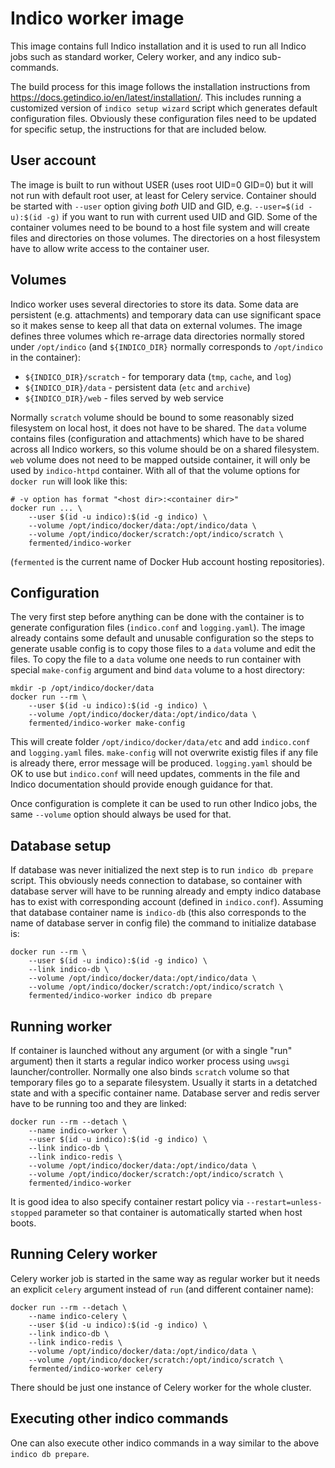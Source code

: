 Indico worker image
===================

This image contains full Indico installation and it is used to run all Indico
jobs such as standard worker, Celery worker, and any indico sub-commands.

The build process for this image follows the installation instructions from
https://docs.getindico.io/en/latest/installation/. This includes running a
customized version of `indico setup wizard` script which generates default
configuration files. Obviously these configuration files need to be updated
for specific setup, the instructions for that are included below.

User account
------------

The image is built to run without USER (uses root UID=0 GID=0) but it will
not run with default root user, at least for Celery service. Container should
be started with `--user` option giving _both_ UID and GID, e.g.
`--user=$(id -u):$(id -g)` if you want to run with current used UID and GID.
Some of the container volumes need to be bound to a host file system and will
create files and directories on those volumes. The directories on a host
filesystem have to allow write access to the container user.

Volumes
-------

Indico worker uses several directories to store its data. Some data are
persistent (e.g. attachments) and temporary data can use significant space
so it makes sense to keep all that data on external volumes. The image
defines three volumes which re-arrage data directories normally stored
under `/opt/indico` (and `${INDICO_DIR}` normally corresponds to
`/opt/indico` in the container):
- `${INDICO_DIR}/scratch` - for temporary data (`tmp`, `cache`, and `log`)
- `${INDICO_DIR}/data` - persistent data (`etc` and `archive`)
- `${INDICO_DIR}/web` - files served by web service

Normally `scratch` volume should be bound to some reasonably sized filesystem
on local host, it does not have to be shared. The `data` volume contains files
(configuration and attachments) which have to be shared across all Indico
workers, so this volume should be on a shared filesystem. `web` volume does
not need to be mapped outside container, it will only be used by
`indico-httpd` container. With all of that the volume options for `docker run`
will look like this:

    # -v option has format "<host dir>:<container dir>"
    docker run ... \
        --user $(id -u indico):$(id -g indico) \
        --volume /opt/indico/docker/data:/opt/indico/data \
        --volume /opt/indico/docker/scratch:/opt/indico/scratch \
        fermented/indico-worker

(`fermented` is the current name of Docker Hub account hosting repositories).

Configuration
-------------

The very first step before anything can be done with the container is to
generate configuration files (`indico.conf` and `logging.yaml`). The image
already contains some default and unusable configuration so the steps to
generate usable config is to copy those files to a `data` volume and
edit the files. To copy the file to a `data` volume one needs to run
container with special `make-config` argument and bind `data` volume to a host
directory:

    mkdir -p /opt/indico/docker/data
    docker run --rm \
        --user $(id -u indico):$(id -g indico) \
        --volume /opt/indico/docker/data:/opt/indico/data \
        fermented/indico-worker make-config

This will create folder `/opt/indico/docker/data/etc` and add `indico.conf`
and `logging.yaml` files. `make-config` will not overwrite existig files if
any file is already there, error message will be produced. `logging.yaml`
should be OK to use but `indico.conf` will need updates, comments in the file
and Indico documentation should provide enough guidance for that.

Once configuration is complete it can be used to run other Indico jobs, the
same `--volume` option should always be used for that.

Database setup
--------------

If database was never initialized the next step is to run `indico db prepare`
script. This obviously needs connection to database, so container with
database server will have to be running already and empty indico database has
to exist with corresponding account (defined in `indico.conf`). Assuming that
database container name is `indico-db` (this also corresponds to the name of
database server in config file) the command to initialize database is:

    docker run --rm \
        --user $(id -u indico):$(id -g indico) \
        --link indico-db \
        --volume /opt/indico/docker/data:/opt/indico/data \
        --volume /opt/indico/docker/scratch:/opt/indico/scratch \
        fermented/indico-worker indico db prepare

Running worker
--------------

If container is launched without any argument (or with a single "run"
argument) then it starts a regular indico worker process using `uwsgi`
launcher/controller. Normally one also binds `scratch` volume so that
temporary files go to a separate filesystem. Usually it starts in a
detatched state and with a specific container name. Database server and
redis server have to be running too and they are linked:

    docker run --rm --detach \
        --name indico-worker \
        --user $(id -u indico):$(id -g indico) \
        --link indico-db \
        --link indico-redis \
        --volume /opt/indico/docker/data:/opt/indico/data \
        --volume /opt/indico/docker/scratch:/opt/indico/scratch \
        fermented/indico-worker

It is good idea to also specify container restart policy via
`--restart=unless-stopped` parameter so that container is automatically
started when host boots.

Running Celery worker
---------------------

Celery worker job is started in the same way as regular worker but it needs an
explicit `celery` argument instead of `run` (and different container name):

    docker run --rm --detach \
        --name indico-celery \
        --user $(id -u indico):$(id -g indico) \
        --link indico-db \
        --link indico-redis \
        --volume /opt/indico/docker/data:/opt/indico/data \
        --volume /opt/indico/docker/scratch:/opt/indico/scratch \
        fermented/indico-worker celery

There should be just one instance of Celery worker for the whole cluster.

Executing other indico commands
-------------------------------

One can also execute other indico commands in a way similar to the above
`indico db prepare`.
